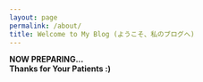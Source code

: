 ```yaml
---
layout: page
permalink: /about/
title: Welcome to My Blog (ようこそ、私のブログへ)
---
```


<b><span class="highlight_yellow">NOW PREPARING...</span><br>Thanks for Your Patients :)</b>

